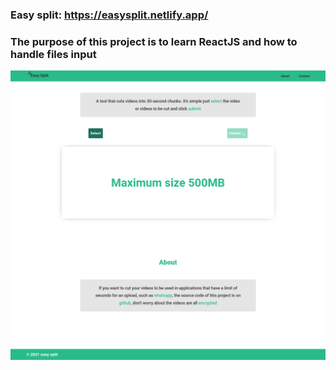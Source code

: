 ### Easy split: https://easysplit.netlify.app/
<h3>The purpose of this project is to learn ReactJS and how to handle files input</h3>
<img src="public/images/app-resume.png" alt="preview app">

